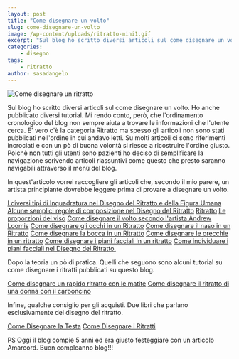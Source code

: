 ```yaml
---
layout: post
title: "Come disegnare un volto"
slug: come-disegnare-un-volto
image: /wp-content/uploads/ritratto-mini1.gif
excerpt: "Sul blog ho scritto diversi articoli sul come disegnare un volto. Ho anche pubblicato diversi tutorial. Mi rendo conto, però, che l'ordinamento"
categories:
    - disegno
tags:
    - ritratto
author: sasadangelo
---
```


![Come disegnare un ritratto](https://www.disegnoepittura.it/wp-content/uploads/ritratto-mini1.gif "Come disegnare un ritratto")

Sul blog ho scritto diversi articoli sul come disegnare un volto. Ho anche pubblicato diversi tutorial. Mi rendo conto, però, che l'ordinamento cronologico del blog non sempre aiuta a trovare le informazioni che l'utente cerca. E' vero c'è la categoria Ritratto ma spesso gli articoli non sono stati pubblicati nell'ordine in cui andavo letti. Su molti articoli ci sono riferimenti incrociati e con un pò di buona volontà si riesce a ricostruire l'ordine giusto. Poichè non tutti gli utenti sono pazienti ho deciso di semplificare la navigazione scrivendo articoli riassuntivi come questo che presto saranno navigabili attraverso il menù del blog.

In quest'articolo vorrei raccogliere gli articoli che, secondo il mio parere, un artista principiante dovrebbe leggere prima di provare a disegnare un volto.

[I diversi tipi di Inquadratura nel Disegno del Ritratto e della Figura Umana](https://www.disegnoepittura.it/inquadratura-disegno-ritratto-figura-umana/) [Alcune semplici regole di composizione nel Disegno del Ritratto](https://www.disegnoepittura.it/semplici-regole-composizione-disegno-ritratto/) [Ritratto](https://www.disegnoepittura.it/il-ritratto/) [Le proporzioni del viso](https://www.disegnoepittura.it/proporzioni-viso/) [Come disegnare il volto secondo l'artista Andrew Loomis](https://www.disegnoepittura.it/disegnare-volto-andrew-loomis/) [Come disegnare gli occhi in un Ritratto](https://www.disegnoepittura.it/come-disegnare-occhi-ritratto/) [Come disegnare il naso in un Ritratto](https://www.disegnoepittura.it/come-disegnare-naso-ritratto/) [Come disegnare la bocca in un Ritratto](https://www.disegnoepittura.it/come-disegnare-bocca-ritratto/) [Come disegnare le orecchie in un ritratto](https://www.disegnoepittura.it/come-disegnare-orecchio-ritratto/) [Come disegnare i piani facciali in un ritratto](https://www.disegnoepittura.it/piani-facciali/) [Come individuare i piani facciali nel Disegno del Ritratto.](https://www.disegnoepittura.it/come-individuare-piani-facciali-disegno-ritratto/)

Dopo la teoria un pò di pratica. Quelli che seguono sono alcuni tutorial su come disegnare i ritratti pubblicati su questo blog.

[Come disegnare un rapido ritratto con le matite](https://www.disegnoepittura.it/come-disegnare-rapido-ritratto-matite/) [Come disegnare il ritratto di una donna con il carboncino](https://www.disegnoepittura.it/come-disegnare-ritratto-donna-carboncino/)

Infine, qualche consiglio per gli acquisti. Due libri che parlano esclusivamente del disegno del ritratto.

[Come Disegnare la Testa](https://www.disegnoepittura.it/i-migliori-libri-per-imparare-a-disegnare-e-dipingere/) [Come Disegnare i Ritratti](https://www.disegnoepittura.it/i-migliori-libri-per-imparare-a-disegnare-e-dipingere/)

PS Oggi il blog compie 5 anni ed era giusto festeggiare con un articolo Amarcord. Buon compleanno blog!!!
